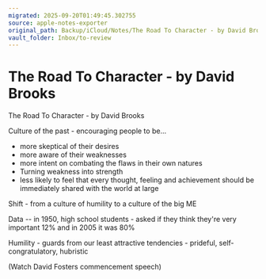 ```yaml
---
migrated: 2025-09-20T01:49:45.302755
source: apple-notes-exporter
original_path: Backup/iCloud/Notes/The Road To Character - by David Brooks-1.md
vault_folder: Inbox/to-review
---
```

# The Road To Character - by David Brooks

The Road To Character - by David Brooks

Culture of the past - encouraging people to be...
- more skeptical of their desires
- more aware of their weaknesses
- more intent on combating the flaws in their own natures
- Turning weakness into strength
- less likely to feel that every thought, feeling and achievement should be immediately shared with the world at large

Shift - from a culture of humility to a culture of the big ME 

Data -- in 1950, high school students - asked if they think they're very important 12% and in 2005 it was 80%

Humility - guards from our least attractive tendencies - prideful, self-congratulatory, hubristic

(Watch David Fosters commencement speech)


